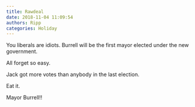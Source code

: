 ```yaml
---
title: Rawdeal
date: 2018-11-04 11:09:54
authors: Ripp
categories: Holiday
---
```


 You liberals are idiots.
Burrell will be the first mayor elected under the new government.

All forget so easy.

Jack got more votes than anybody in the last election.

Eat it. 

Mayor Burrell!!